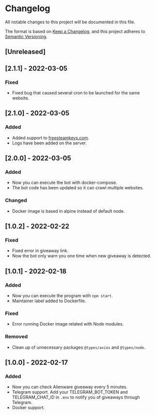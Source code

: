 # Changelog

All notable changes to this project will be documented in this file.

The format is based on [Keep a Changelog](https://keepachangelog.com/en/1.0.0/),
and this project adheres to [Semantic Versioning](https://semver.org/spec/v2.0.0.html).

## [Unreleased]

## [2.1.1] - 2022-03-05

### Fixed

- Fixed bug that caused several cron to be launched for the same website.

## [2.1.0] - 2022-03-05

### Added

- Added support to [freesteamkeys.com](https://www.freesteamkeys.com/).
- Logs have been added on the server.

## [2.0.0] - 2022-03-05

### Added

- Now you can execute the bot with docker-compose.
- The bot code has been updated so it can crawl multiple websites.

### Changed

- Docker image is based in alpine instead of default node.

## [1.0.2] - 2022-02-22

### Fixed

- Fixed error in giveaway link.
- Now the bot only warn you one time when new giveaway is detected.

## [1.0.1] - 2022-02-18

### Added

- Now you can execute the program with `npm start`.
- Maintainer label added to Dockerfile.

### Fixed

- Error running Docker image related with Node modules.

### Removed

- Clean up of unnecessary packages `@types/axios` and `@types/node`.

## [1.0.0] - 2022-02-17

### Added

- Now you can check Alienware giveaway every 5 minutes.
- Telegram support. Add your TELEGRAM_BOT_TOKEN and TELEGRAM_CHAT_ID in `.env`
  to notify you of giveaways through Telegram.
- Docker support.
